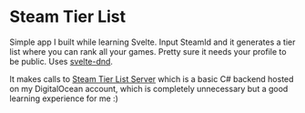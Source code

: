 # Steam Tier List

Simple app I built while learning Svelte. Input SteamId and it generates a tier list where you can rank all your games. Pretty sure it needs your profile to be public. Uses [svelte-dnd](https://github.com/isaacHagoel/svelte-dnd-action).

It makes calls to [Steam Tier List Server](https://github.com/Omar-Kadery/steam-tier-list-server) which is a basic C# backend hosted on my DigitalOcean account, which is completely unnecessary but a good learning experience for me :)
